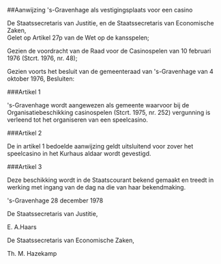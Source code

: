 <meta http-equiv='Content-Type' content='text/html; charset=utf-8' />

##Aanwijzing 's-Gravenhage als vestigingsplaats voor een casino

De Staatssecretaris van Justitie, en de Staatssecretaris van Economische Zaken,  
Gelet op Artikel 27p van de Wet op de kansspelen;

Gezien de voordracht van de Raad voor de Casinospelen van 10 februari 1976 (Stcrt. 1976, nr. 48);

Gezien voorts het besluit van de gemeenteraad van 's-Gravenhage van 4 oktober 1976,
Besluiten:    

###Artikel  1  

's-Gravenhage wordt aangewezen als gemeente waarvoor bij de Organisatiebeschikking casinospelen (Stcrt. 1975, nr. 252) vergunning is verleend tot het organiseren van een speelcasino. 

###Artikel  2  

De in artikel 1 bedoelde aanwijzing geldt uitsluitend voor zover het speelcasino in het Kurhaus aldaar wordt gevestigd. 

###Artikel  3  

Deze beschikking wordt in de Staatscourant bekend gemaakt en treedt in werking met ingang van de dag na die van haar bekendmaking. 

's-Gravenhage 
28 december 1978    

De 
Staatssecretaris van Justitie, 

E. A.Haars

De 
Staatssecretaris van Economische Zaken,

Th. M. Hazekamp    
